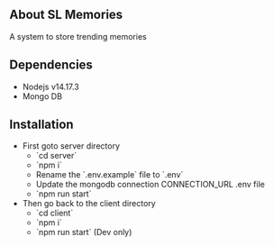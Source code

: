 ## About SL Memories

A system to store trending memories

## Dependencies

<ul>
    <li>Nodejs v14.17.3</li>
    <li>Mongo DB</li>
</ul>

## Installation

<ul>
    <li>First goto server directory
        <ul>
            <li>`cd server`</li>
            <li>`npm i`</li>
            <li>Rename the `.env.example` file to `.env`</li>
            <li>Update the mongodb connection CONNECTION_URL .env file</li>
            <li>`npm run start`</li>
        </ul>
    </li>
    <li>Then go back to the client directory
        <ul>
            <li>`cd client`</li>
            <li>`npm i`</li>
            <li>`npm run start` (Dev only)</li>
        </ul>
    </li>
</ul>
